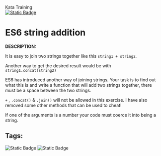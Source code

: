 Kata Training <br>
[![Static Badge](https://img.shields.io/badge/8kyu%20-%20black?style=flat&logo=codewars&labelColor=B1361E&color=black)](Javascript/8kyu)

# ES6 string addition

**DESCRIPTION:**

It is easy to join two strings together like this `string1 + string2`.

Another way to get the desired result would be with `string1.concat(string2)`

ES6 has introduced another way of joining strings. Your task is to find out what this is and write a function that will add two strings together, there must be a space between the two strings.

`+` , `.concat()` & `.join()` will not be allowed in this exercise. I have also removed some other methods that can be used to cheat!

If one of the arguments is a number your code must coerce it into being a string.

## Tags:

![Static Badge](https://img.shields.io/badge/fundamentals%20-%20purple?style=plastic) ![Static Badge](https://img.shields.io/badge/strings%20-%20blue?style=plastic)